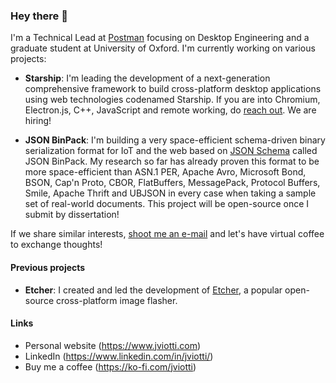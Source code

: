 ### Hey there 👋

I'm a Technical Lead at [Postman](https://www.postman.com) focusing on Desktop
Engineering and a graduate student at University of Oxford. I'm currently
working on various projects:

- **Starship**: I'm leading the development of a next-generation comprehensive
  framework to build cross-platform desktop applications using web technologies
  codenamed Starship. If you are into Chromium, Electron.js, C++, JavaScript
  and remote working, do [reach out](mailto:juan.viotti@postman). We are
  hiring!

- **JSON BinPack**: I'm building a very space-efficient schema-driven binary
  serialization format for IoT and the web based on [JSON
  Schema](http://json-schema.org) called JSON BinPack. My research so far has
  already proven this format to be more space-efficient than ASN.1 PER, Apache
  Avro, Microsoft Bond, BSON, Cap'n Proto, CBOR, FlatBuffers, MessagePack,
  Protocol Buffers, Smile, Apache Thrift and UBJSON in every case when taking a
  sample set of real-world documents. This project will be open-source once I
  submit by dissertation!

If we share similar interests, [shoot me an e-mail](mailto:jv@jviotti.com) and
let's have virtual coffee to exchange thoughts!

#### Previous projects

- **Etcher**: I created and led the development of
  [Etcher](https://github.com/balena-io/etcher), a popular open-source
  cross-platform image flasher.

#### Links

- Personal website (https://www.jviotti.com)
- LinkedIn (https://www.linkedin.com/in/jviotti/)
- Buy me a coffee (https://ko-fi.com/jviotti)
